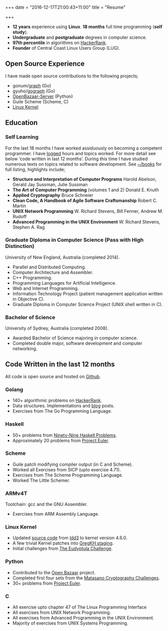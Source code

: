 +++
date = "2016-12-17T21:00:43+11:00"
title = "Resume"

+++

* **12 years** experience using **Linux**. **18 months** full time programming (**self study**). 
* **Undergraduate** and **postgraduate** degrees  in computer science.
* **97th percentile** in algorithms on [HackerRank](https://www.hackerrank.com/tcharding).
* **Founder** of Central Coast Linux Users Group (LUG).

## Open Source Experience
I have made open source contributions to the following projects;

* gonum/[graph](https://github.com/gonum/graph/graphs/contributors) (Go)
* gyuho/[gograph](https://github.com/gyuho/goraph/graphs/contributors) (Go)
* [OpenBazaar-Server](https://github.com/OpenBazaar/OpenBazaar-Server/graphs/contributors) (Python)
* Guile Scheme (Scheme, C)
* [Linux Kernel](http://git.kernel.org/cgit/linux/kernel/git/gregkh/staging.git/log/?qt=grep&q=Tobin+C+Harding)

## Education

### Self Learning
For the last 18 months I have worked assiduously on becoming a competent
programmer. I have [logged](https://github.com/tcharding/work-logs) hours and
topics worked. For more detail see below ‘code written in last 12
months’. During this time I have studied numerous texts on topics related to
software development. See [~/books](http://tobin.cc/reading-list) for full
listing, highlights include;

* **Structure and Interpretation of Computer Programs** Harold Abelson, Gerald Jay Sussman, Julie Sussman
* **The Art of Computer Programming** (volumes 1 and 2) Donald E. Knuth
* **Applied Cryptography** Bruce Schneier
* **Clean Code, A Handbook of Agile Software Craftsmanship** Robert C. Martin
* **UNIX Network Programming** W. Richard Stevens, Bill Fenner, Andrew M. Rudoff
* **Advanced Programming in the UNIX Environment** W. Richard Stevens, Stephen A. Rag

### Graduate Diploma in Computer Science (Pass with High Distinction)

University of New England, Australia (completed 2014).

* Parallel and Distributed Computing.
* Computer Architecture and Assembler.
* C++ Programming.
* Programming Languages for Artificial Intelligence.
* Web and Internet Programming.
* Information Technology Project (patient management application written in Objective C).
* Graduate Diploma in Computer Science Project (UNIX shell written in C).

### Bachelor of Science
University of Sydney, Australia (completed 2008).

* Awarded Bachelor of Science majoring in computer science. 
* Completed double major, software development and computer networking.

## Code Written in the last 12 months

All code is open source and hosted on [Github](https://github.com/tcharding/self_learning).

### Golang
* 140+ algorithmic problems on [HackerRank](https://www.hackerrank.com/tcharding).
* Data structures. Implementations and [blog](http://tobin.cc/blog/) posts.
* Exercises from The Go Programming Language.

### Haskell
* 50+ problems from [Ninety-Nine Haskell Problems](https://wiki.haskell.org/H-99:_Ninety-Nine_Haskell_Problems).
* Approximately 20 problems from [Project Euler](https://projecteuler.net/). 

### Scheme
* Guile patch modifying compiler output (in C and Scheme).
* Worked all Exercises from SICP (upto exercise 4.71).
* Exercises from The Scheme Programming Language.
* Worked The Little Schemer.

### ARMv4T
Toolchain: gcc and the GNU Assembler.

* Exercises from ARM Assembly Language.

### Linux Kernel
* Updated [source code](https://github.com/tcharding/ldd3-examples-4.6) from [ldd3](https://lwn.net/Kernel/LDD3/) to kernel version 4.6.0.
* A few trivial Kernel patches into [GregKH staging](http://git.kernel.org/cgit/linux/kernel/git/gregkh/staging.git/log/?qt=grep&q=Tobin+C+Harding).
* Initial challenges from [The Eudyptula Challenge](http://eudyptula-challenge.org/). 

### Python
* Contributed to the [Open Bazaar](https://github.com/OpenBazaar/OpenBazaar-Server) project. 
* Completed first four sets from the [Matasano Cryptography Challenges](https://cryptopals.com/). 
* 30+ problems from [Project Euler](https://projecteuler.net/).

### C
* All exercise upto chapter 47 of The Linux Programming Interface 
* All exercises from UNIX Network Programming. 
* All exercises from Advanced Programming in the UNIX Environment. 
* Majority of exercises from UNIX Systems Programming.
